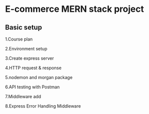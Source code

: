 # E-commerce MERN stack project

## Basic setup

1.Course plan

2.Environment setup

3.Create express server

4.HTTP request & response

5.nodemon and morgan package

6.API testing with Postman

7.Middleware add

8.Express Error Handling Middleware
